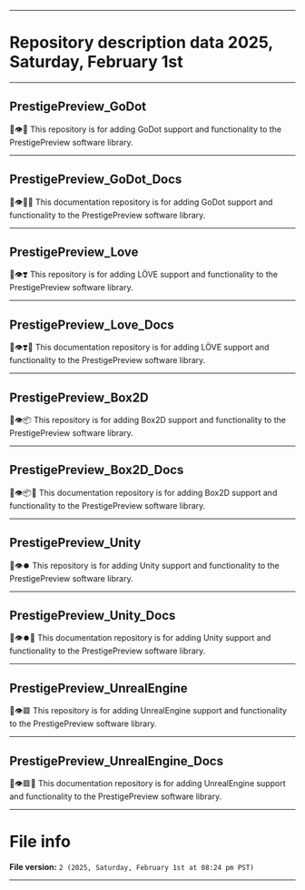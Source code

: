 
***

# Repository description data 2025, Saturday, February 1st

---

## PrestigePreview_GoDot

💾️👁️🐍️ This repository is for adding GoDot support and functionality to the PrestigePreview software library.

---

## PrestigePreview_GoDot_Docs

💾️👁️🐍️📖️ This documentation repository is for adding GoDot support and functionality to the PrestigePreview software library.

---

## PrestigePreview_Love

💾️👁️❣️ This repository is for adding LÖVE support and functionality to the PrestigePreview software library.

---

## PrestigePreview_Love_Docs

💾️👁️❣️📖️ This documentation repository is for adding LÖVE support and functionality to the PrestigePreview software library.

---

## PrestigePreview_Box2D

💾️👁️📦️ This repository is for adding Box2D support and functionality to the PrestigePreview software library.

---

## PrestigePreview_Box2D_Docs

💾️👁️📦️📖️ This documentation repository is for adding Box2D support and functionality to the PrestigePreview software library.

---

## PrestigePreview_Unity

💾️👁️⏺️ This repository is for adding Unity support and functionality to the PrestigePreview software library.

---

## PrestigePreview_Unity_Docs

💾️👁️⏺️📖️ This documentation repository is for adding Unity support and functionality to the PrestigePreview software library.

---

## PrestigePreview_UnrealEngine

💾️👁️🟥️ This repository is for adding UnrealEngine support and functionality to the PrestigePreview software library.

---

## PrestigePreview_UnrealEngine_Docs

💾️👁️🟥️📖️ This documentation repository is for adding UnrealEngine support and functionality to the PrestigePreview software library.

***

# File info

**File version:** `2 (2025, Saturday, February 1st at 08:24 pm PST)`

***


